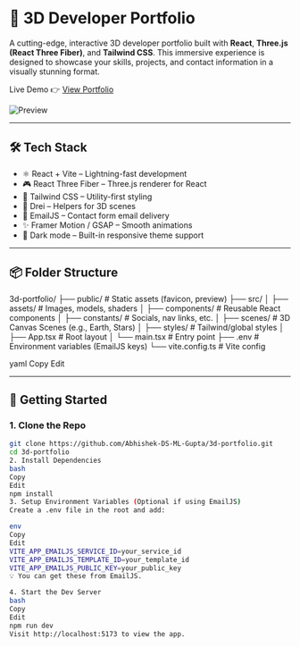 # 🌌 3D Developer Portfolio

A cutting-edge, interactive 3D developer portfolio built with **React**, **Three.js (React Three Fiber)**, and **Tailwind CSS**. This immersive experience is designed to showcase your skills, projects, and contact information in a visually stunning format.

Live Demo 👉 [View Portfolio](https://mysiteii.vercel.app)

![Preview](./public/preview.gif) <!-- Replace with actual gif or screenshot -->

---

## 🛠 Tech Stack

- ⚛️ React + Vite – Lightning-fast development
- 🎮 React Three Fiber – Three.js renderer for React
- 💅 Tailwind CSS – Utility-first styling
- 🎨 Drei – Helpers for 3D scenes
- 📩 EmailJS – Contact form email delivery
- ✨ Framer Motion / GSAP – Smooth animations
- 🌙 Dark mode – Built-in responsive theme support

---

## 📦 Folder Structure

3d-portfolio/
├── public/ # Static assets (favicon, preview)
├── src/
│ ├── assets/ # Images, models, shaders
│ ├── components/ # Reusable React components
│ ├── constants/ # Socials, nav links, etc.
│ ├── scenes/ # 3D Canvas Scenes (e.g., Earth, Stars)
│ ├── styles/ # Tailwind/global styles
│ ├── App.tsx # Root layout
│ └── main.tsx # Entry point
├── .env # Environment variables (EmailJS keys)
└── vite.config.ts # Vite config

yaml
Copy
Edit

---

## 🚀 Getting Started

### 1. Clone the Repo

```bash
git clone https://github.com/Abhishek-DS-ML-Gupta/3d-portfolio.git
cd 3d-portfolio
2. Install Dependencies
bash
Copy
Edit
npm install
3. Setup Environment Variables (Optional if using EmailJS)
Create a .env file in the root and add:

env
Copy
Edit
VITE_APP_EMAILJS_SERVICE_ID=your_service_id
VITE_APP_EMAILJS_TEMPLATE_ID=your_template_id
VITE_APP_EMAILJS_PUBLIC_KEY=your_public_key
💡 You can get these from EmailJS.

4. Start the Dev Server
bash
Copy
Edit
npm run dev
Visit http://localhost:5173 to view the app.
